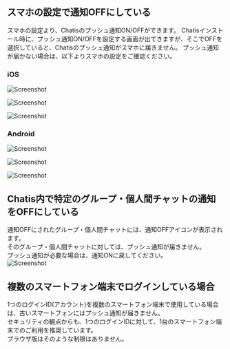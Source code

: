 
## スマホの設定で通知OFFにしている

スマホの設定より、Chatisのプッシュ通知ON/OFFができます。
Chatisインストール時に、プッシュ通知ON/OFFを設定する画面が出てきますが、そこでOFFを選択していると、Chatisのプッシュ通知がスマホに届きません。
プッシュ通知が届かない場合は、以下よりスマホの設定をご確認ください。

### iOS

![Screenshot](img/push-ios1.jpg)  

![Screenshot](img/push-ios2.jpg)  

![Screenshot](img/push-ios3.jpg)  

### Android

![Screenshot](img/push-android1.jpg)  

![Screenshot](img/push-android2.jpg)  

![Screenshot](img/push-android3.jpg)  


## Chatis内で特定のグループ・個人間チャットの通知をOFFにしている

通知OFFにされたグループ・個人間チャットには、通知OFFアイコンが表示されます。  
そのグループ・個人間チャットに対しては、プッシュ通知が届きません。  
プッシュ通知が必要な場合は、通知ONに戻してください。  
![Screenshot](img/sp_通知ONOFF2.jpg)

## 複数のスマートフォン端末でログインしている場合

1つのログインID(アカウント)を複数のスマートフォン端末で使用している場合は、古いスマートフォンにはプッシュ通知が届きません。  
セキュリティの観点からも、1つのログインIDに対して、1台のスマートフォン端末でのご利用を推奨しています。  
ブラウザ版はそのような制限はありません。